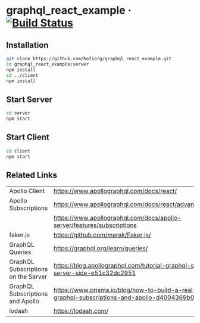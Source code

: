 # graphql_react_example  &middot; [![Build Status](https://travis-ci.org/hofiorg/graphql_react_example.svg?branch=master)](https://travis-ci.org/hofiorg/graphql_react_example)

## Installation

```bash
git clone https://github.com/hofiorg/graphql_react_example.git
cd graphql_react_example/server
npm install
cd ../client
npm install
```

## Start Server

```bash
cd server
npm start
```

## Start Client

```bash
cd client
npm start
```

## Related Links

|                                     |                                                                                                               |
| ----------------------------------- | ------------------------------------------------------------------------------------------------------------- |
| Apollo Client                       | <https://www.apollographql.com/docs/react/>                                                                   |
| Apollo Subscriptions                | <https://www.apollographql.com/docs/react/advanced/subscriptions>                                             |
|                                     | <https://www.apollographql.com/docs/apollo-server/features/subscriptions>                                     |                                
| faker.js                            | <https://github.com/marak/Faker.js/>                                                                          |
| GraphQL Queries                     | <https://graphql.org/learn/queries/>                                                                          |
| GraphQL Subscriptions on the Server | <https://blog.apollographql.com/tutorial-graphql-subscriptions-server-side-e51c32dc2951>                      |
| GraphQL Subscriptions and Apollo    | <https://www.prisma.io/blog/how-to-build-a-real-time-chat-with-graphql-subscriptions-and-apollo-d4004369b0d4> |
| lodash                              | <https://lodash.com/>                                                                                         |
